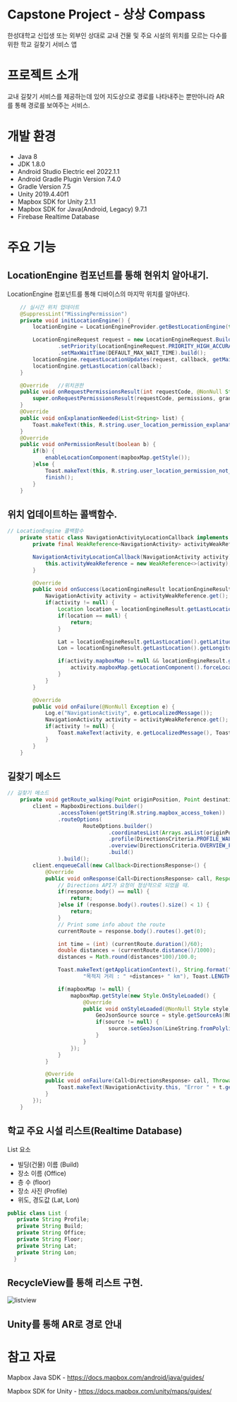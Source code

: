# Capstone Project - 상상 Compass
한성대학교 신입생 또는 외부인 상대로 교내 건물 및 주요 시설의 위치를 모르는 다수를 위한 학교 길찾기 서비스 앱

# 프로젝트 소개
교내 길찾기 서비스를 제공하는데 있어 지도상으로 경로를 나타내주는 뿐만아니라 AR를 통해 경로를 보여주는 서비스.

# 개발 환경
 - Java 8
 - JDK 1.8.0
 - Android Studio Electric eel 2022.1.1
 - Android Gradle Plugin Version 7.4.0
 - Gradle Version 7.5
 - Unity 2019.4.40f1
 - Mapbox SDK for Unity 2.1.1
 - Mapbox SDK for Java(Android, Legacy) 9.7.1
 - Firebase Realtime Database

# 주요 기능

 ## LocationEngine 컴포넌트를 통해 현위치 알아내기. 
 
 LocationEngine 컴포넌트를 통해 디바이스의 마지막 위치를 알아낸다. 
```java
    // 실시간 위치 업데이트
    @SuppressLint("MissingPermission")
    private void initLocationEngine() {
        locationEngine = LocationEngineProvider.getBestLocationEngine(this);

        LocationEngineRequest request = new LocationEngineRequest.Builder(DEFAULT_INTERVAL_IN_MILLISECONDS)
                .setPriority(LocationEngineRequest.PRIORITY_HIGH_ACCURACY)
                .setMaxWaitTime(DEFAULT_MAX_WAIT_TIME).build();
        locationEngine.requestLocationUpdates(request, callback, getMainLooper());
        locationEngine.getLastLocation(callback);
    }

    @Override   //위치권한
    public void onRequestPermissionsResult(int requestCode, @NonNull String[] permissions, @NonNull int[] grantResults) {
        super.onRequestPermissionsResult(requestCode, permissions, grantResults);
    }
    @Override
    public void onExplanationNeeded(List<String> list) {
        Toast.makeText(this, R.string.user_location_permission_explanation, Toast.LENGTH_LONG).show();
    }
    @Override
    public void onPermissionResult(boolean b) {
        if(b) {
            enableLocationComponent(mapboxMap.getStyle());
        }else {
            Toast.makeText(this, R.string.user_location_permission_not_granted, Toast.LENGTH_LONG).show();
            finish();
        }
    }
```
## 위치 업데이트하는 콜백함수. 
```java
// LocationEngine 콜백함수
    private static class NavigationActivityLocationCallback implements LocationEngineCallback<LocationEngineResult> {
        private final WeakReference<NavigationActivity> activityWeakReference;

        NavigationActivityLocationCallback(NavigationActivity activity) {
            this.activityWeakReference = new WeakReference<>(activity);
        }

        @Override
        public void onSuccess(LocationEngineResult locationEngineResult) {
            NavigationActivity activity = activityWeakReference.get();
            if(activity != null) {
                Location location = locationEngineResult.getLastLocation();
                if(location == null) {
                    return;
                }

                Lat = locationEngineResult.getLastLocation().getLatitude();
                Lon = locationEngineResult.getLastLocation().getLongitude();

                if(activity.mapboxMap != null && locationEngineResult.getLastLocation() != null) {
                    activity.mapboxMap.getLocationComponent().forceLocationUpdate(locationEngineResult.getLastLocation());
                }
            }
        }

        @Override
        public void onFailure(@NonNull Exception e) {
            Log.e("NavigationActivity", e.getLocalizedMessage());
            NavigationActivity activity = activityWeakReference.get();
            if(activity != null) {
                Toast.makeText(activity, e.getLocalizedMessage(), Toast.LENGTH_SHORT).show();
            }
        }
    }
```
## 길찾기 메소드
```java
// 길찾기 메소드
    private void getRoute_walking(Point originPosition, Point destinationPosition) {
        client = MapboxDirections.builder()
                .accessToken(getString(R.string.mapbox_access_token))
                .routeOptions(
                        RouteOptions.builder()
                                .coordinatesList(Arrays.asList(originPosition, destinationPosition))
                                .profile(DirectionsCriteria.PROFILE_WALKING)
                                .overview(DirectionsCriteria.OVERVIEW_FULL)
                                .build()
                ).build();
        client.enqueueCall(new Callback<DirectionsResponse>() {
            @Override
            public void onResponse(Call<DirectionsResponse> call, Response<DirectionsResponse> response) {
                // Directions API가 요청이 정상적으로 되었을 때.
                if(response.body() == null) {
                    return;
                }else if (response.body().routes().size() < 1) {
                    return;
                }
                // Print some info about the route
                currentRoute = response.body().routes().get(0);

                int time = (int) (currentRoute.duration()/60);
                double distances = (currentRoute.distance()/1000);
                distances = Math.round(distances*100)/100.0;

                Toast.makeText(getApplicationContext(), String.format("예상 시간 : " + String.valueOf(time)+" 분 \n" +
                        "목적지 거리 : " +distances+ " km"), Toast.LENGTH_LONG).show();

                if(mapboxMap != null) {
                    mapboxMap.getStyle(new Style.OnStyleLoaded() {
                        @Override
                        public void onStyleLoaded(@NonNull Style style) {
                            GeoJsonSource source = style.getSourceAs(ROUTE_SOURCE_ID); // 루트를 지도에 그려줌.
                            if(source != null) {
                                source.setGeoJson(LineString.fromPolyline(currentRoute.geometry(), PRECISION_6));
                            }
                        }
                    });
                }
            }

            @Override
            public void onFailure(Call<DirectionsResponse> call, Throwable t) {
                Toast.makeText(NavigationActivity.this, "Error " + t.getMessage(), Toast.LENGTH_SHORT).show();
            }
        });
    }
```
 
 ## 학교 주요 시설 리스트(Realtime Database)
 List 요소 
  - 빌딩(건물) 이름 (Build)
  - 장소 이름 (Office)
  - 층 수 (floor)
  - 장소 사진 (Profile)
  - 위도, 경도값 (Lat, Lon)
  ```java
  public class List {
     private String Profile;
     private String Build;
     private String Office;
     private String Floor;
     private String Lat;
     private String Lon;
    }
  ```
  ## RecycleView를 통해 리스트 구현.
  ![listview](https://github.com/ParASHute/Capstone/assets/55376183/1e6b3375-918b-4797-bf93-977776db530c)
 
 ## Unity를 통해 AR로 경로 안내
 
 
 
# 참고 자료 
 Mapbox Java SDK - <https://docs.mapbox.com/android/java/guides/>
 
 Mapbox SDK for Unity - <https://docs.mapbox.com/unity/maps/guides/>
